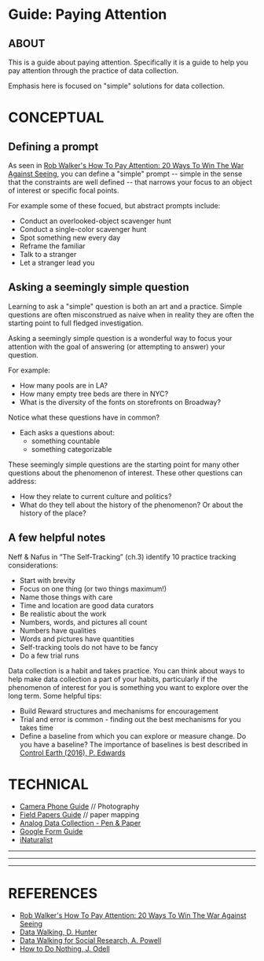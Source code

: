 # Guide: Paying Attention

## ABOUT

This is a guide about paying attention. Specifically it is a guide to help you pay attention through the practice of data collection. 

Emphasis here is focused on "simple" solutions for data collection. 


# CONCEPTUAL

## Defining a prompt

As seen in [Rob Walker's How To Pay Attention: 20 Ways To Win The War Against Seeing](https://medium.com/re-form/how-to-pay-attention-4751adb53cb6), you can define a "simple" prompt -- simple in the sense that the constraints are well defined -- that narrows your focus to an object of interest or specific focal points.

For example some of these focued, but abstract prompts include:
* Conduct an overlooked-object scavenger hunt 
* Conduct a single-color scavenger hunt
* Spot something new every day
* Reframe the familiar
* Talk to a stranger
* Let a stranger lead you

## Asking a seemingly simple question

Learning to ask a "simple" question is both an art and a practice. Simple questions are often misconstrued as naive when in reality they are often the starting point to full fledged investigation. 

Asking a seemingly simple question is a wonderful way to focus your attention with the goal of answering (or attempting to answer) your question.

For example:
* How many pools are in LA?
* How many empty tree beds are there in NYC?
* What is the diversity of the fonts on storefronts on Broadway?


Notice what these questions have in common?
* Each asks a questions about:
  * something countable
  * something categorizable

These seemingly simple questions are the starting point for many other questions about the phenomenon of interest. These other questions can address:
* How they relate to current culture and politics?
* What do they tell about the history of the phenomenon? Or about the history of the place?

## A few helpful notes

Neff & Nafus in “The Self-Tracking” (ch.3) identify 10 practice tracking considerations: 

* Start with brevity
* Focus on one thing (or two things maximum!)
* Name those things with care
* Time and location are good data curators
* Be realistic about the work
* Numbers, words, and pictures all count
* Numbers have qualities
* Words and pictures have quantities
* Self-tracking tools do not have to be fancy
* Do a few trial runs

Data collection is a habit and takes practice. You can think about ways to help make data collection a part of your habits, particularly if the phenomenon of interest for you is something you want to explore over the long term. Some helpful tips:

* Build Reward structures and mechanisms for encouragement
* Trial and error is common - finding out the best mechanisms for you takes time
* Define a baseline from which you can explore or measure change. Do you have a baseline? The importance of baselines is best described in [Control Earth (2016), P. Edwards](https://placesjournal.org/article/control-earth/)

# TECHNICAL

* [Camera Phone Guide](./camera-phone-guide.md) // Photography
* [Field Papers Guide](./fieldpapers-guide.md) // paper mapping
* [Analog Data Collection - Pen & Paper](./analog-data-collection-guide.md)
* [Google Form Guide](./google-form-guide.md)
* [iNaturalist](https://www.inaturalist.org/)


***
***
***


# REFERENCES

* [Rob Walker's How To Pay Attention: 20 Ways To Win The War Against Seeing](https://medium.com/re-form/how-to-pay-attention-4751adb53cb6)
* [Data Walking, D. Hunter](http://datawalking.com/)
* [Data Walking for Social Research, A. Powell](http://www.datawalking.org/)
* [How to Do Nothing, J. Odell](https://medium.com/@the_jennitaur/how-to-do-nothing-57e100f59bbb)
